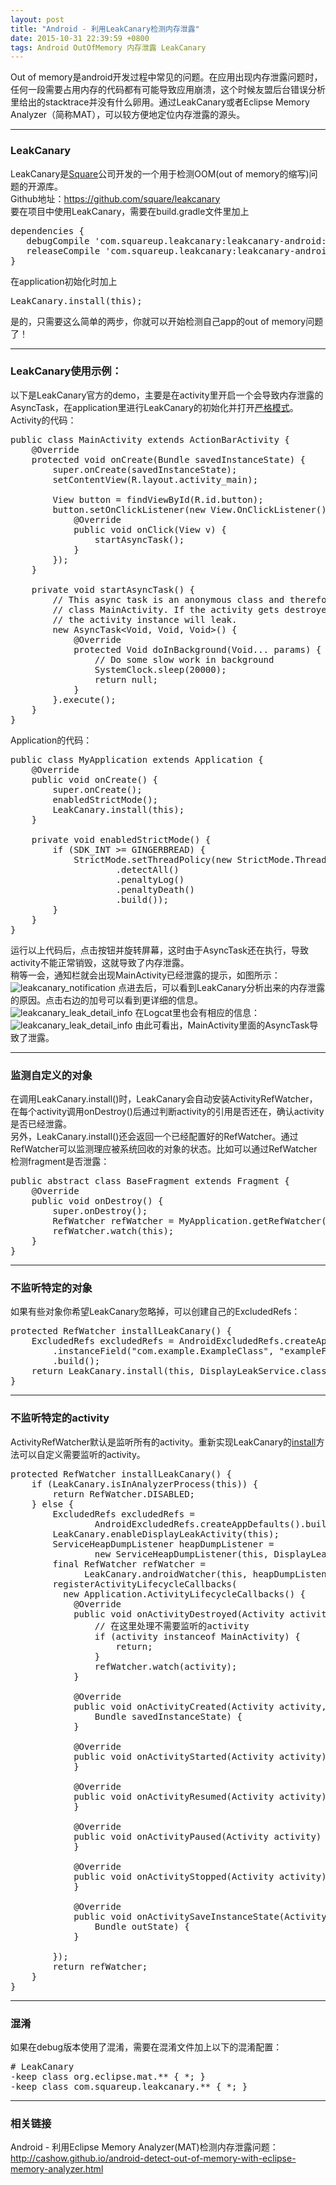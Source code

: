 ```yaml
---
layout: post
title: "Android - 利用LeakCanary检测内存泄露"
date: 2015-10-31 22:39:59 +0800
tags: Android OutOfMemory 内存泄露 LeakCanary
---
```


Out of memory是android开发过程中常见的问题。在应用出现内存泄露问题时，任何一段需要占用内存的代码都有可能导致应用崩溃，这个时候友盟后台错误分析里给出的stacktrace并没有什么卵用。通过LeakCanary或者Eclipse Memory Analyzer（简称MAT），可以较方便地定位内存泄露的源头。  


***

### LeakCanary
LeakCanary是[Square](https://github.com/square)公司开发的一个用于检测OOM(out of memory的缩写)问题的开源库。  
Github地址：<https://github.com/square/leakcanary>  
要在项目中使用LeakCanary，需要在build.gradle文件里加上  
<pre class="mcode">
dependencies {
   debugCompile 'com.squareup.leakcanary:leakcanary-android:1.3.1'
   releaseCompile 'com.squareup.leakcanary:leakcanary-android-no-op:1.3.1'
}
</pre>
在application初始化时加上
<pre class="mcode">
LeakCanary.install(this);
</pre>
是的，只需要这么简单的两步，你就可以开始检测自己app的out of memory问题了！  

***

### LeakCanary使用示例：  
以下是LeakCanary官方的demo，主要是在activity里开启一个会导致内存泄露的AsyncTask，在application里进行LeakCanary的初始化并打开[严格模式](http://developer.android.com/reference/android/os/StrictMode.html)。  
Activity的代码：  
<pre class="mcode">
public class MainActivity extends ActionBarActivity {
    @Override
    protected void onCreate(Bundle savedInstanceState) {
        super.onCreate(savedInstanceState);
        setContentView(R.layout.activity_main);

        View button = findViewById(R.id.button);
        button.setOnClickListener(new View.OnClickListener() {
            @Override
            public void onClick(View v) {
                startAsyncTask();
            }
        });
    }

    private void startAsyncTask() {
        // This async task is an anonymous class and therefore has a hidden reference to the outer
        // class MainActivity. If the activity gets destroyed before the task finishes (e.g. rotation),
        // the activity instance will leak.
        new AsyncTask&lt;Void, Void, Void&gt;() {
            @Override
            protected Void doInBackground(Void... params) {
                // Do some slow work in background
                SystemClock.sleep(20000);
                return null;
            }
        }.execute();
    }
}
</pre>
Application的代码：  
<pre class="mcode">
public class MyApplication extends Application {
    @Override 
    public void onCreate() {
        super.onCreate();
        enabledStrictMode();
        LeakCanary.install(this);
    }

    private void enabledStrictMode() {
        if (SDK_INT >= GINGERBREAD) {
            StrictMode.setThreadPolicy(new StrictMode.ThreadPolicy.Builder()
                    .detectAll()
                    .penaltyLog()
                    .penaltyDeath()
                    .build());
        }
    }
}
</pre>
运行以上代码后，点击按钮并旋转屏幕，这时由于AsyncTask还在执行，导致activity不能正常销毁，这就导致了内存泄露。  
稍等一会，通知栏就会出现MainActivity已经泄露的提示，如图所示：  
![leakcanary_notification](http://7xjvhq.com1.z0.glb.clouddn.com/leakcanary_notification.png)
点进去后，可以看到LeakCanary分析出来的内存泄露的原因。点击右边的加号可以看到更详细的信息。  
![leakcanary_leak_detail_info](http://7xjvhq.com1.z0.glb.clouddn.com/leakcanary_leak_detail_info.png)
在Logcat里也会有相应的信息：  
![leakcanary_leak_detail_info](http://7xjvhq.com1.z0.glb.clouddn.com/leakcanary_logcat.png)
由此可看出，MainActivity里面的AsyncTask导致了泄露。  

***

### 监测自定义的对象
在调用LeakCanary.install()时，LeakCanary会自动安装ActivityRefWatcher，在每个activity调用onDestroy()后通过判断activity的引用是否还在，确认activity是否已经泄露。  
另外，LeakCanary.install()还会返回一个已经配置好的RefWatcher。通过RefWatcher可以监测理应被系统回收的对象的状态。比如可以通过RefWatcher检测fragment是否泄露：  
<pre class='mcode'>
public abstract class BaseFragment extends Fragment {
    @Override 
    public void onDestroy() {
        super.onDestroy();
        RefWatcher refWatcher = MyApplication.getRefWatcher(getActivity());
        refWatcher.watch(this);
    }
}
</pre>
***

### 不监听特定的对象  
如果有些对象你希望LeakCanary忽略掉，可以创建自己的ExcludedRefs：  
<pre class='mcode'>
protected RefWatcher installLeakCanary() {
    ExcludedRefs excludedRefs = AndroidExcludedRefs.createAppDefaults()
        .instanceField("com.example.ExampleClass", "exampleField")
        .build();
    return LeakCanary.install(this, DisplayLeakService.class, excludedRefs);
}
</pre>
***

### 不监听特定的activity  
ActivityRefWatcher默认是监听所有的activity。重新实现LeakCanary的[install](https://github.com/square/leakcanary/blob/master/leakcanary-android/src/main/java/com/squareup/leakcanary/LeakCanary.java)方法可以自定义需要监听的activity。
<pre class='mcode'>
protected RefWatcher installLeakCanary() {
    if (LeakCanary.isInAnalyzerProcess(this)) {
        return RefWatcher.DISABLED;
    } else {
        ExcludedRefs excludedRefs =
                AndroidExcludedRefs.createAppDefaults().build();
        LeakCanary.enableDisplayLeakActivity(this);
        ServiceHeapDumpListener heapDumpListener =
                new ServiceHeapDumpListener(this, DisplayLeakService.class);
        final RefWatcher refWatcher =
              LeakCanary.androidWatcher(this, heapDumpListener, excludedRefs);
        registerActivityLifecycleCallbacks(
          new Application.ActivityLifecycleCallbacks() {
            @Override
            public void onActivityDestroyed(Activity activity) {
                // 在这里处理不需要监听的activity
                if (activity instanceof MainActivity) {
                    return;
                }
                refWatcher.watch(activity);
            }

            @Override
            public void onActivityCreated(Activity activity, 
                Bundle savedInstanceState) {
            }

            @Override
            public void onActivityStarted(Activity activity) {
            }

            @Override
            public void onActivityResumed(Activity activity) {
            }

            @Override
            public void onActivityPaused(Activity activity) {
            }

            @Override
            public void onActivityStopped(Activity activity) {
            }

            @Override
            public void onActivitySaveInstanceState(Activity activity, 
                Bundle outState) {
            }

        });
        return refWatcher;
    }
}
</pre>
***

### 混淆  
如果在debug版本使用了混淆，需要在混淆文件加上以下的混淆配置：
<pre class="mcode">
# LeakCanary
-keep class org.eclipse.mat.** { *; }
-keep class com.squareup.leakcanary.** { *; }
</pre>
***

### 相关链接
Android - 利用Eclipse Memory Analyzer(MAT)检测内存泄露问题：  
<http://cashow.github.io/android-detect-out-of-memory-with-eclipse-memory-analyzer.html>